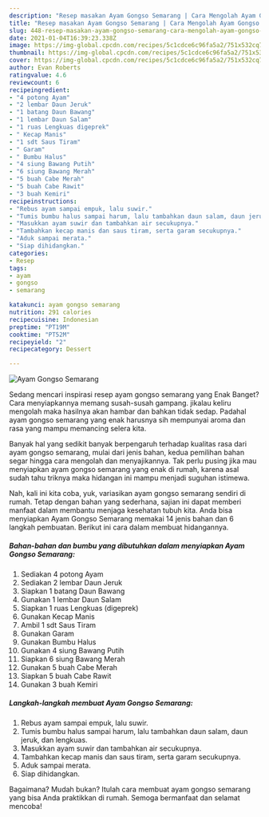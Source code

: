 ```yaml
---
description: "Resep masakan Ayam Gongso Semarang | Cara Mengolah Ayam Gongso Semarang Yang Mudah Dan Praktis"
title: "Resep masakan Ayam Gongso Semarang | Cara Mengolah Ayam Gongso Semarang Yang Mudah Dan Praktis"
slug: 448-resep-masakan-ayam-gongso-semarang-cara-mengolah-ayam-gongso-semarang-yang-mudah-dan-praktis
date: 2021-01-04T16:39:23.338Z
image: https://img-global.cpcdn.com/recipes/5c1cdce6c96fa5a2/751x532cq70/ayam-gongso-semarang-foto-resep-utama.jpg
thumbnail: https://img-global.cpcdn.com/recipes/5c1cdce6c96fa5a2/751x532cq70/ayam-gongso-semarang-foto-resep-utama.jpg
cover: https://img-global.cpcdn.com/recipes/5c1cdce6c96fa5a2/751x532cq70/ayam-gongso-semarang-foto-resep-utama.jpg
author: Evan Roberts
ratingvalue: 4.6
reviewcount: 6
recipeingredient:
- "4 potong Ayam"
- "2 lembar Daun Jeruk"
- "1 batang Daun Bawang"
- "1 lembar Daun Salam"
- "1 ruas Lengkuas digeprek"
- " Kecap Manis"
- "1 sdt Saus Tiram"
- " Garam"
- " Bumbu Halus"
- "4 siung Bawang Putih"
- "6 siung Bawang Merah"
- "5 buah Cabe Merah"
- "5 buah Cabe Rawit"
- "3 buah Kemiri"
recipeinstructions:
- "Rebus ayam sampai empuk, lalu suwir."
- "Tumis bumbu halus sampai harum, lalu tambahkan daun salam, daun jeruk, dan lengkuas."
- "Masukkan ayam suwir dan tambahkan air secukupnya."
- "Tambahkan kecap manis dan saus tiram, serta garam secukupnya."
- "Aduk sampai merata."
- "Siap dihidangkan."
categories:
- Resep
tags:
- ayam
- gongso
- semarang

katakunci: ayam gongso semarang 
nutrition: 291 calories
recipecuisine: Indonesian
preptime: "PT19M"
cooktime: "PT52M"
recipeyield: "2"
recipecategory: Dessert

---
```



![Ayam Gongso Semarang](https://img-global.cpcdn.com/recipes/5c1cdce6c96fa5a2/751x532cq70/ayam-gongso-semarang-foto-resep-utama.jpg)

Sedang mencari inspirasi resep ayam gongso semarang yang Enak Banget? Cara menyiapkannya memang susah-susah gampang. jikalau keliru mengolah maka hasilnya akan hambar dan bahkan tidak sedap. Padahal ayam gongso semarang yang enak harusnya sih mempunyai aroma dan rasa yang mampu memancing selera kita.



Banyak hal yang sedikit banyak berpengaruh terhadap kualitas rasa dari ayam gongso semarang, mulai dari jenis bahan, kedua pemilihan bahan segar hingga cara mengolah dan menyajikannya. Tak perlu pusing jika mau menyiapkan ayam gongso semarang yang enak di rumah, karena asal sudah tahu triknya maka hidangan ini mampu menjadi suguhan istimewa.


Nah, kali ini kita coba, yuk, variasikan ayam gongso semarang sendiri di rumah. Tetap dengan bahan yang sederhana, sajian ini dapat memberi manfaat dalam membantu menjaga kesehatan tubuh kita. Anda bisa menyiapkan Ayam Gongso Semarang memakai 14 jenis bahan dan 6 langkah pembuatan. Berikut ini cara dalam membuat hidangannya.

<!--inarticleads1-->

##### Bahan-bahan dan bumbu yang dibutuhkan dalam menyiapkan Ayam Gongso Semarang:

1. Sediakan 4 potong Ayam
1. Sediakan 2 lembar Daun Jeruk
1. Siapkan 1 batang Daun Bawang
1. Gunakan 1 lembar Daun Salam
1. Siapkan 1 ruas Lengkuas (digeprek)
1. Gunakan  Kecap Manis
1. Ambil 1 sdt Saus Tiram
1. Gunakan  Garam
1. Gunakan  Bumbu Halus
1. Gunakan 4 siung Bawang Putih
1. Siapkan 6 siung Bawang Merah
1. Gunakan 5 buah Cabe Merah
1. Siapkan 5 buah Cabe Rawit
1. Gunakan 3 buah Kemiri




<!--inarticleads2-->

##### Langkah-langkah membuat Ayam Gongso Semarang:

1. Rebus ayam sampai empuk, lalu suwir.
1. Tumis bumbu halus sampai harum, lalu tambahkan daun salam, daun jeruk, dan lengkuas.
1. Masukkan ayam suwir dan tambahkan air secukupnya.
1. Tambahkan kecap manis dan saus tiram, serta garam secukupnya.
1. Aduk sampai merata.
1. Siap dihidangkan.




Bagaimana? Mudah bukan? Itulah cara membuat ayam gongso semarang yang bisa Anda praktikkan di rumah. Semoga bermanfaat dan selamat mencoba!
